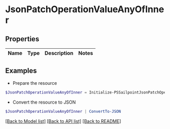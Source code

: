 # JsonPatchOperationValueAnyOfInner
## Properties

Name | Type | Description | Notes
------------ | ------------- | ------------- | -------------

## Examples

- Prepare the resource
```powershell
$JsonPatchOperationValueAnyOfInner = Initialize-PSSailpointJsonPatchOperationValueAnyOfInner 
```

- Convert the resource to JSON
```powershell
$JsonPatchOperationValueAnyOfInner | ConvertTo-JSON
```

[[Back to Model list]](../README.md#documentation-for-models) [[Back to API list]](../README.md#documentation-for-api-endpoints) [[Back to README]](../README.md)

